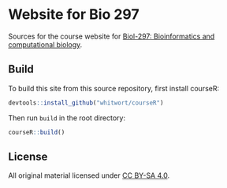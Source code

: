 # Website for Bio 297

Sources for the course website for [Biol-297:  Bioinformatics and computational biology](http://rna.wlu.edu/bio297/).

## Build

To build this site from this source repository, first install courseR:

```r
devtools::install_github("whitwort/courseR")
```

Then run `build` in the root directory:

```r
courseR::build()
```

## License

All original material licensed under [CC BY-SA 4.0]("http://creativecommons.org/licenses/by-sa/4.0/").
